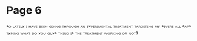 # Page 6

ˢᴼ ᴸᴬᵀᴱᴸʸ ᴵ ᴴᴬⱽᴱ ᴮᴱᴱᴺ ᴳᴼᴵᴺᴳ ᵀᴴᴿᴼᵁᴳᴴ ᴬᴺ ᴱˣᴾᴱᴿᴵᴹᴱᴺᵀᴬᴸ ᵀᴿᴱᴬᵀᴹᴱᴺᵀ ᵀᴬᴿᴳᴱᵀᴵᴺᴳ ᴹʸ ˢᴱⱽᴱᴿᴱ ᴬᴸᴸ ᶜᴬᴾˢ ᵀʸᴾᴵᴺᴳ ᵂᴴᴬᵀ ᴰᴼ ʸᴼᵁ ᴳᵁʸˢ ᵀᴴᴵᴺᴳ ᴵˢ ᵀᴴᴱ ᵀᴿᴱᴬᵀᴹᴱᴺᵀ ᵂᴼᴿᴷᴵᴺᴳ ᴼᴿ ᴺᴼᵀˀ

